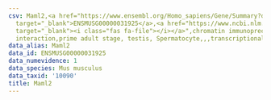 ```yaml
---
csv: Maml2,<a href="https://www.ensembl.org/Homo_sapiens/Gene/Summary?db=core;g=ENSMUSG00000031925"
  target="_blank">ENSMUSG00000031925</a>,<a href="https://www.ncbi.nlm.nih.gov/pubmed/25450459"
  target="_blank"><i class="fas fa-file"></i></a>",chromatin immunoprecipitation assay,direct
  interaction,prime adult stage, testis, Spermatocyte,,,transcriptional regulation,
data_alias: Maml2
data_id: ENSMUSG00000031925
data_numevidence: 1
data_species: Mus musculus
data_taxid: '10090'
title: Maml2
---
```

